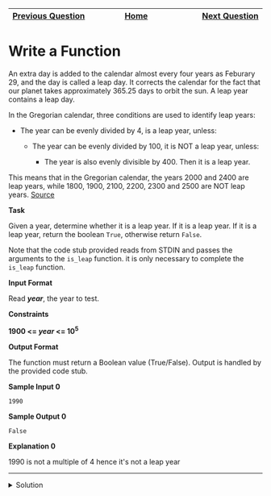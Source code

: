 | <img width=1000>[Previous Question](https://github.com/Kevin-Lago/python-hackerrank-solutions/tree/main/src/python/introduction/loops)</img> | <img width=1000>[Home](https://github.com/Kevin-Lago/python-hackerrank-solutions)</img> | <img width=1000>[Next Question](https://github.com/Kevin-Lago/python-hackerrank-solutions/tree/main/src/python/introduction/print_function)</img> |
|:---|:---:|---:|

# Write a Function

An extra day is added to the calendar almost every four years as Feburary 29, and the day is called a leap day. It corrects the calendar for the fact that our planet takes approximately 365.25 days to orbit the sun. A leap year contains a leap day.

In the Gregorian calendar, three conditions are used to identify leap years:

- The year can be evenly divided by 4, is a leap year, unless:

    - The year can be evenly divided by 100, it is NOT a leap year, unless:
    
        - The year is also evenly divisible by 400. Then it is a leap year.
        
This means that in the Gregorian calendar, the years 2000 and 2400 are leap years, while 1800, 1900, 2100, 2200, 2300 and 2500 are NOT leap years. [Source](https://www.timeanddate.com/date/leapyear.html)

__Task__

Given a year, determine whether it is a leap year. If it is a leap year. If it is a leap year, return the boolean ```True```, otherwise return ```False```.

Note that the code stub provided reads from STDIN and passes the arguments to the ```is_leap``` function. it is only necessary to complete the ```is_leap``` function.

__Input Format__

Read ___year___, the year to test.

__Constraints__

__1900 <= _year_ <= 10<sup>5</sup>__

__Output Format__

The function must return a Boolean value (True/False). Output is handled by the provided code stub.

__Sample Input 0__

```
1990
```

__Sample Output 0__

```
False
```

__Explanation 0__

1990 is not a multiple of 4 hence it's not a leap year

---

<details><summary>Solution</summary>
    
```python
def is_leap(year):
    leap = False

    if year % 4 == 0 and (year % 100 != 0 or year % 400 == 0):
        leap = True

    return leap
```
</details>

